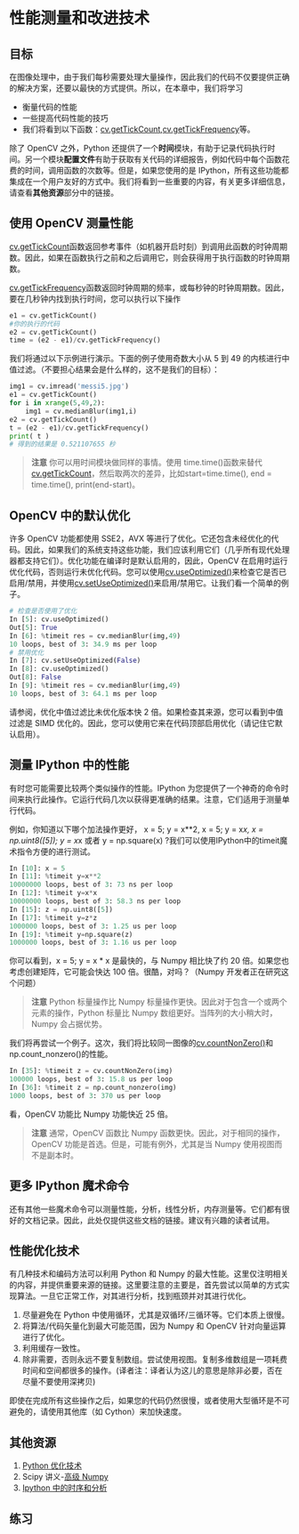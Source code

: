 # 性能测量和改进技术

## 目标

在图像处理中，由于我们每秒需要处理大量操作，因此我们的代码不仅要提供正确的解决方案，还要以最快的方式提供。所以，在本章中，我们将学习
* 衡量代码的性能
* 一些提高代码性能的技巧
* 我们将看到以下函数：[cv.getTickCount](https://docs.opencv.org/4.0.0/db/de0/group__core__utils.html#gae73f58000611a1af25dd36d496bf4487),[cv.getTickFrequency](https://docs.opencv.org/4.0.0/db/de0/group__core__utils.html#ga705441a9ef01f47acdc55d87fbe5090c)等。

除了 OpenCV 之外，Python 还提供了一个**时间**模块，有助于记录代码执行时间。另一个模块**配置文件**有助于获取有关代码的详细报告，例如代码中每个函数花费的时间，调用函数的次数等。但是，如果您使用的是 IPython，所有这些功能都集成在一个用户友好的方式中。我们将看到一些重要的内容，有关更多详细信息，请查看**其他资源**部分中的链接。

## 使用 OpenCV 测量性能

[cv.getTickCount](https://docs.opencv.org/4.0.0/db/de0/group__core__utils.html#gae73f58000611a1af25dd36d496bf4487)函数返回参考事件（如机器开启时刻）到调用此函数的时钟周期数。因此，如果在函数执行之前和之后调用它，则会获得用于执行函数的时钟周期数。

[cv.getTickFrequency](https://docs.opencv.org/4.0.0/db/de0/group__core__utils.html#ga705441a9ef01f47acdc55d87fbe5090c)函数返回时钟周期的频率，或每秒钟的时钟周期数。因此，要在几秒钟内找到执行时间，您可以执行以下操作

```python
e1 = cv.getTickCount()
#你的执行的代码
e2 = cv.getTickCount()
time = (e2 - e1)/cv.getTickFrequency()
```
我们将通过以下示例进行演示。下面的例子使用奇数大小从 5 到 49 的内核进行中值过滤。（不要担心结果会是什么样的，这不是我们的目标）：
```python
img1 = cv.imread('messi5.jpg')
e1 = cv.getTickCount()
for i in xrange(5,49,2):
    img1 = cv.medianBlur(img1,i)
e2 = cv.getTickCount()
t = (e2 - e1)/cv.getTickFrequency()
print( t )
# 得到的结果是 0.521107655 秒
```
> **注意**
你可以用时间模块做同样的事情。使用 time.time()函数来替代[cv.getTickCount](https://docs.opencv.org/4.0.0/db/de0/group__core__utils.html#gae73f58000611a1af25dd36d496bf4487)，然后取两次的差异，比如start=time.time(), end = time.time(), print(end-start)。

## OpenCV 中的默认优化
许多 OpenCV 功能都使用 SSE2，AVX 等进行了优化。它还包含未经优化的代码。因此，如果我们的系统支持这些功能，我们应该利用它们（几乎所有现代处理器都支持它们）。优化功能在编译时是默认启用的，因此，OpenCV 在启用时运行优化代码，否则运行未优化代码。您可以使用[cv.useOptimized()](https://docs.opencv.org/4.0.0/db/de0/group__core__utils.html#gafa6d5d04eff341825573ec6c0aa6519f)来检查它是否已启用/禁用，并使用[cv.setUseOptimized()](https://docs.opencv.org/4.0.0/db/de0/group__core__utils.html#ga3c8487ea4449e550bc39575ede094c7a)来启用/禁用它。让我们看一个简单的例子。
```python
# 检查是否使用了优化
In [5]: cv.useOptimized()
Out[5]: True
In [6]: %timeit res = cv.medianBlur(img,49)
10 loops, best of 3: 34.9 ms per loop
# 禁用优化
In [7]: cv.setUseOptimized(False)
In [8]: cv.useOptimized()
Out[8]: False
In [9]: %timeit res = cv.medianBlur(img,49)
10 loops, best of 3: 64.1 ms per loop
```
请参阅，优化中值过滤比未优化版本快 2 倍。如果检查其来源，您可以看到中值过滤是 SIMD 优化的。因此，您可以使用它来在代码顶部启用优化（请记住它默认启用）。

## 测量 IPython 中的性能

有时您可能需要比较两个类似操作的性能。IPython 为您提供了一个神奇的命令时间来执行此操作。它运行代码几次以获得更准确的结果。注意，它们适用于测量单行代码。

例如，你知道以下哪个加法操作更好， x = 5; y = x**2, x = 5; y = x*x, x = np.uint8([5]); y = x*x 或者 y = np.square(x) ?我们可以使用IPython中的timeit魔术指令方便的进行测试。

```python
In [10]: x = 5
In [11]: %timeit y=x**2
10000000 loops, best of 3: 73 ns per loop
In [12]: %timeit y=x*x
10000000 loops, best of 3: 58.3 ns per loop
In [15]: z = np.uint8([5])
In [17]: %timeit y=z*z
1000000 loops, best of 3: 1.25 us per loop
In [19]: %timeit y=np.square(z)
1000000 loops, best of 3: 1.16 us per loop
```
你可以看到，x = 5; y = x * x 是最快的，与 Numpy 相比快了约 20 倍。如果您也考虑创建矩阵，它可能会快达 100 倍。很酷，对吗？（Numpy 开发者正在研究这个问题）

>**注意** Python 标量操作比 Numpy 标量操作更快。因此对于包含一个或两个元素的操作，Python 标量比 Numpy 数组更好。当阵列的大小稍大时，Numpy 会占据优势。

我们将再尝试一个例子。这次，我们将比较同一图像的[cv.countNonZero()](https://docs.opencv.org/4.0.0/d2/de8/group__core__array.html#gaa4b89393263bb4d604e0fe5986723914)和 np.count_nonzero()的性能。

```python
In [35]: %timeit z = cv.countNonZero(img)
100000 loops, best of 3: 15.8 us per loop
In [36]: %timeit z = np.count_nonzero(img)
1000 loops, best of 3: 370 us per loop
```
看，OpenCV 功能比 Numpy 功能快近 25 倍。
>**注意** 通常，OpenCV 函数比 Numpy 函数更快。因此，对于相同的操作，OpenCV 功能是首选。但是，可能有例外，尤其是当 Numpy 使用视图而不是副本时。

## 更多 IPython 魔术命令
还有其他一些魔术命令可以测量性能，分析，线性分析，内存测量等。它们都有很好的文档记录。因此，此处仅提供这些文档的链接。建议有兴趣的读者试用。

## 性能优化技术

有几种技术和编码方法可以利用 Python 和 Numpy 的最大性能。这里仅注明相关的内容，并提供重要来源的链接。这里要注意的主要是，首先尝试以简单的方式实现算法。一旦它正常工作，对其进行分析，找到瓶颈并对其进行优化。
1. 尽量避免在 Python 中使用循环，尤其是双循环/三循环等。它们本质上很慢。
2. 将算法/代码矢量化到最大可能范围，因为 Numpy 和 OpenCV 针对向量运算进行了优化。
3. 利用缓存一致性。
4. 除非需要，否则永远不要复制数组。尝试使用视图。复制多维数组是一项耗费时间和空间都很多的操作。(译者注：译者认为这儿的意思是除非必要，否在尽量不要使用深拷贝)

即使在完成所有这些操作之后，如果您的代码仍然很慢，或者使用大型循环是不可避免的，请使用其他库（如 Cython）来加快速度。
## 其他资源
1. [Python 优化技术](http://wiki.python.org/moin/PythonSpeed/PerformanceTips)
2. Scipy 讲义-[高级 Numpy](http://scipy-lectures.github.io/advanced/advanced_numpy/index.html#advanced-numpy)
3. [Ipython 中的时序和分析](http://pynash.org/2013/03/06/timing-and-profiling/)

## 练习
